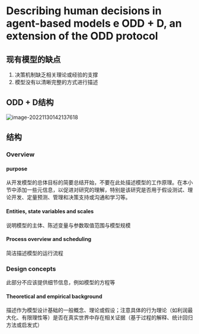 # Describing human decisions in agent-based models e ODD + D, an extension of the ODD protocol

## 现有模型的缺点

1. 决策机制缺乏相关理论或经验的支撑
1. 模型没有以清晰完整的方式进行描述

## ODD + D结构

![image-20221130142137618](https://enzhewu.oss-cn-hangzhou.aliyuncs.com/pic/image-20221130142137618.png)

## 结构

### Overview

#### purpose

从开发模型的总体目标的简要总结开始，不要在此处描述模型的工作原理。在本小节中添加一些元信息，以促进对研究的理解，特别是该研究是否用于假设测试、理论开发、定量预测、管理和决策支持或沟通和学习等。

#### Entities, state variables and scales

说明模型的主体、陈述变量与参数取值范围与模型规模

#### Process overview and scheduling

简洁描述模型的运行流程

### Design concepts

此部分不应该提供细节信息，例如模型的方程等

#### Theoretical and empirical background

描述作为模型设计基础的一般概念、理论或假设；注意具体的行为理论（如利润最大化、有限理性等）是否在真实世界中存在相关证据（基于过程的解释、统计回归方法或启发式）
